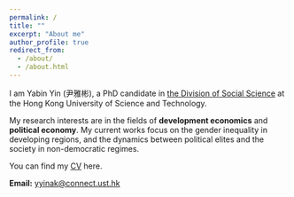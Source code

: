 ```yaml
---
permalink: /
title: ""
excerpt: "About me"
author_profile: true
redirect_from: 
  - /about/
  - /about.html
---
```


I am Yabin Yin (尹雅彬), a PhD candidate in [the Division of Social Science](https://sosc.hkust.edu.hk/node/534) at the Hong Kong University of Science and Technology. 

My research interests are in the fields of **development economics** and **political economy**. My current works focus on the gender inequality in developing regions, and the dynamics between political elites and the society in non-democratic regimes.  

You can find my [CV](https://www.dropbox.com/scl/fi/0hxmttjbv45marpjaisfo/CV_YIN_Yabin.pdf?rlkey=6pggrhfvt6ufsha8x9h6vlm5r&dl=0) here.

**Email:** yyinak@connect.ust.hk
